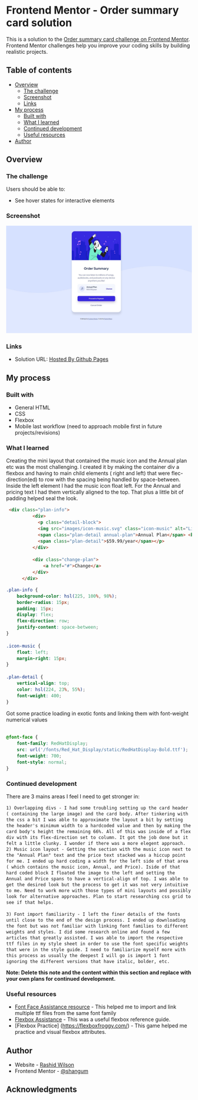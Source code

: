 # Frontend Mentor - Order summary card solution

This is a solution to the [Order summary card challenge on Frontend Mentor](https://www.frontendmentor.io/challenges/order-summary-component-QlPmajDUj). Frontend Mentor challenges help you improve your coding skills by building realistic projects. 

## Table of contents

- [Overview](#overview)
  - [The challenge](#the-challenge)
  - [Screenshot](#screenshot)
  - [Links](#links)
- [My process](#my-process)
  - [Built with](#built-with)
  - [What I learned](#what-i-learned)
  - [Continued development](#continued-development)
  - [Useful resources](#useful-resources)
- [Author](#author)

## Overview

### The challenge

Users should be able to:

- See hover states for interactive elements

### Screenshot

![Desktop Screenshot](./screenshot.jpg)

### Links

- Solution URL: [Hosted By Github Pages](https://shangum.github.io/Order-Summary-Component-Challenge-Frontend-Mentor/)

## My process

### Built with

- General HTML
- CSS
- Flexbox
- Mobile last workflow (need to approach mobile first in future projects/revisions)


### What I learned

Creating the mini layout that contained the music icon and the Annual plan etc was the most challenging. I created it by making the container div a flexbox and having to main child elements ( right and left) that were flec-direction(ed) to row with the spacing being handled by space-between. Inside the left element I had the music icon float left. For the Annual and pricing text I had them vertically aligned to the top. That plus a little bit of padding helped seal the look.

```html
 <div class="plan-info">
          <div>
            <p class="detail-block">
            <img src="images/icon-music.svg" class="icon-music" alt="Listening to music with headphones"/>
            <span class="plan-detail annual-plan">Annual Plan</span> <br/>
            <span class="plan-detail">$59.99/year</span></p>
          </div>
        
          <div class="change-plan">
              <a href="#">Change</a>
          </div>
      </div>
```
```css
.plan-info {
    background-color: hsl(225, 100%, 98%);
    border-radius: 15px;
    padding: 15px;
    display: flex;
    flex-direction: row;
    justify-content: space-between;
}

.icon-music {
    float: left;
    margin-right: 15px;
}

.plan-detail {
    vertical-align: top;
    color: hsl(224, 23%, 55%);
    font-weight: 400;
}
```
Got some practice loading in exotic fonts and linking them with font-weight numerical values

```css

@font-face {
    font-family: RedHatDisplay;    
    src: url('/fonts/Red_Hat_Display/static/RedHatDisplay-Bold.ttf');
    font-weight: 700;
    font-style: normal;
}
```


### Continued development

There are 3 mains areas I feel I need to get stronger in:

    1) Overlapping divs - I had some troubling setting up the card header ( containing the large image) and the card body. After tinkering with the css a bit I was able to approximate the layout a bit by setting the header's minimum width to a hardcoded value and then by making the card body's height the remaining 66%. All of this was inside of a flex div with its flex-direction set to column. It got the job done but it felt a little clunky. I wonder if there was a more elegent approach.
    2) Music icon layout - Getting the section with the music icon next to the "Annual Plan" text and the price text stacked was a hiccup point for me. I ended up hard coding a width for the left side of that area ( which contains the music icon, Annual, and Price). Iside of that hard coded block I floated the image to the left and setting the Annual and Price spans to have a vertical-align of top. I was able to get the desired look but the process to get it was not very intuitive to me. Need to work more with those types of mini layouts and possibly look for alternative approaches. Plan to start researching css grid to see if that helps.

    3) Font import familiarity - I left the finer details of the fonts until close to the end of the design process. I ended up downloading the font but was not familiar with linking font families to different weights and styles. I did some research online and found a few articles that greatly assisted. I was able to import the respective ttf files in my style sheet in order to use the font specific weights that were in the style guide. I need to familiarize myself more with this process as usually the deepest I will go is import 1 font ignoring the different versions that have italic, bolder, etc.

**Note: Delete this note and the content within this section and replace with your own plans for continued development.**

### Useful resources

- [Font Face Assistance resource](https://www.smashingmagazine.com/2013/02/setting-weights-and-styles-at-font-face-declaration/) - This helped me to import and link multiple ttf files from the same font family
- [Flexbox Assistance](https://css-tricks.com/snippets/css/a-guide-to-flexbox/) - This was a useful flexbox reference guide.
- [Flexbox Practice] (https://flexboxfroggy.com/) - This game helped me practice and visual flexbox attributes.


## Author

- Website - [Rashid Wilson](NA)
- Frontend Mentor - [@shangum](https://www.frontendmentor.io/profile/yourusername)


## Acknowledgments

